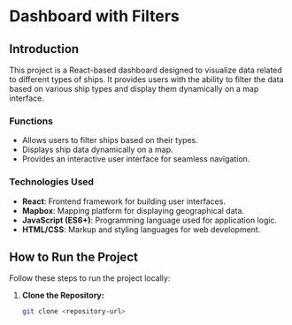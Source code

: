 # Dashboard with Filters

## Introduction

This project is a React-based dashboard designed to visualize data related to different types of ships. It provides users with the ability to filter the data based on various ship types and display them dynamically on a map interface.

### Functions

- Allows users to filter ships based on their types.
- Displays ship data dynamically on a map.
- Provides an interactive user interface for seamless navigation.

### Technologies Used

- **React**: Frontend framework for building user interfaces.
- **Mapbox**: Mapping platform for displaying geographical data.
- **JavaScript (ES6+)**: Programming language used for application logic.
- **HTML/CSS**: Markup and styling languages for web development.

## How to Run the Project

Follow these steps to run the project locally:

1. **Clone the Repository:**
   ```bash
   git clone <repository-url>
